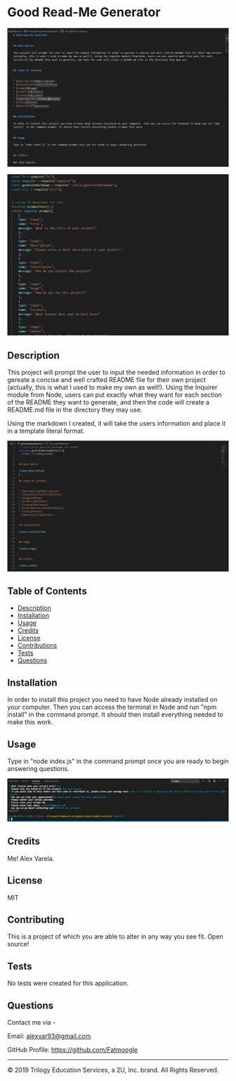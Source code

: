 # Good Read-Me Generator

![](Assets/Images/readme.PNG)

![](Assets/Images/prompt.PNG)
  
## Description 

This project will prompt the user to input the needed information in order to gereate a concise and well crafted README file for their own project (actually, this is what I used to make my own as well!). Using the Inquirer module from Node, users can put exactly what they want for each section of the README they want to generate, and then the code will create a README.md file in the directory they may use.

Using the markdown I created, it will take the users information and place it in a template literal format.

![](Assets/Images/markdown.PNG)

## Table of Contents 


* [Description](#Description)
* [Installation](#Installation)
* [Usage](#Usage)
* [Credits](#Credits)
* [License](#License)
* [Contributions](#Contributions)
* [Tests](#Tests)
* [Questions](*Questions)


## Installation

In order to install this project you need to have Node already installed on your computer. Then you can access the terminal in Node and run "npm install" in the command prompt. It should then install everything needed to make this work.


## Usage

Type in "node index.js" in the command prompt once you are ready to begin answering questions.

![](Assets/Images/terminal.PNG)


## Credits

Me! Alex Varela.


## License

MIT


## Contributing

This is a project of which you are able to alter in any way you see fit. Open source!


## Tests

No tests were created for this application.


## Questions

Contact me via -

Email: alexvar93@gmail.com

GitHub Profile: https://github.com/Fatmoogle


---
© 2019 Trilogy Education Services, a 2U, Inc. brand. All Rights Reserved.

